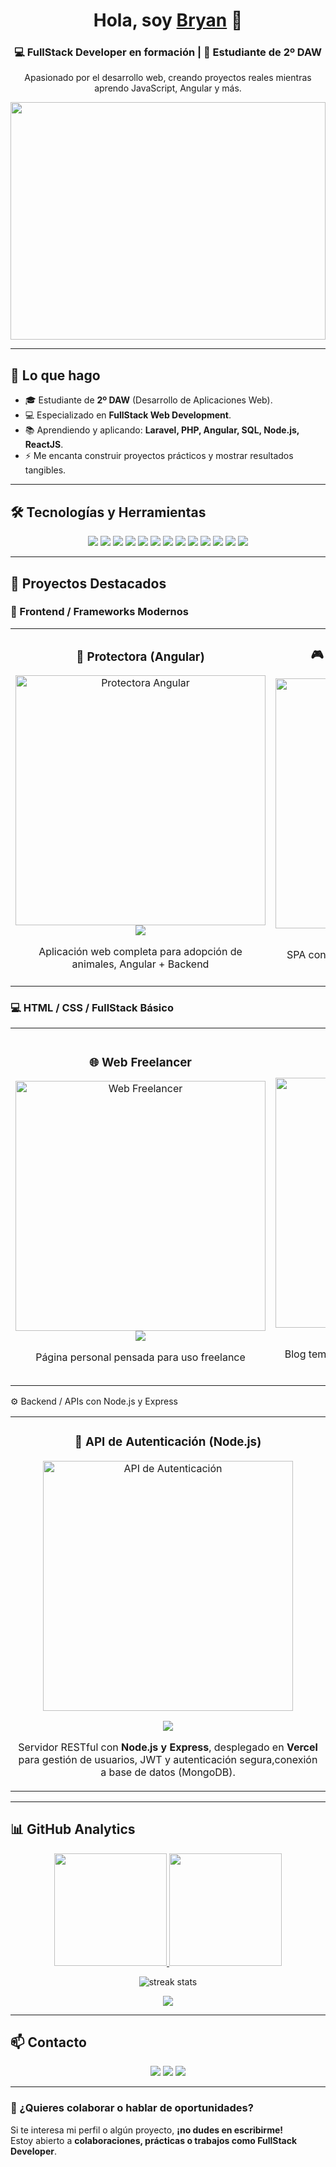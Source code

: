 <div align="center">
  <h1>Hola, soy <a href="https://www.linkedin.com/in/bryanzavaladev/">Bryan</a> 👋</h1>
  <h3>💻 FullStack Developer en formación | 🚀 Estudiante de 2º DAW</h3>
  <p>Apasionado por el desarrollo web, creando proyectos reales mientras aprendo JavaScript, Angular y más.</p>
</div>

<div align="center">
  <img src="https://imgur.com/cAupVBf.png" style="width:100%; height:380px;">
</div>

---

## 🌟 Lo que hago

- 🎓 Estudiante de **2º DAW** (Desarrollo de Aplicaciones Web).  
- 💻 Especializado en **FullStack Web Development**.  
- 📚 Aprendiendo y aplicando: **Laravel, PHP, Angular, SQL, Node.js, ReactJS**.  
- ⚡ Me encanta construir proyectos prácticos y mostrar resultados tangibles.  

---

## 🛠️ Tecnologías y Herramientas

<p align="center">
  <img src="https://img.shields.io/badge/PHP-777BB4?style=for-the-badge&logo=php&logoColor=white"/>
  <img src="https://img.shields.io/badge/Laravel-FF2D20?style=for-the-badge&logo=laravel&logoColor=white"/>
  <img src="https://img.shields.io/badge/Java-ED8B00?style=for-the-badge&logo=java&logoColor=white"/>
  <img src="https://img.shields.io/badge/JavaScript-F7DF1E?style=for-the-badge&logo=javascript&logoColor=black"/>
  <img src="https://img.shields.io/badge/Angular-DD0031?style=for-the-badge&logo=angular&logoColor=white"/>
  <img src="https://img.shields.io/badge/React-20232A?style=for-the-badge&logo=react&logoColor=61DAFB"/>
  <img src="https://img.shields.io/badge/SQL-336791?style=for-the-badge&logo=postgresql&logoColor=white"/>
  <img src="https://img.shields.io/badge/MySQL-005C84?style=for-the-badge&logo=mysql&logoColor=white"/>
  <img src="https://img.shields.io/badge/MongoDB-47A248?style=for-the-badge&logo=mongodb&logoColor=white"/>
  <img src="https://img.shields.io/badge/WAMP-F37626?style=for-the-badge&logo=apache&logoColor=white"/>
  <img src="https://img.shields.io/badge/XAMPP-FB7A24?style=for-the-badge&logo=apache&logoColor=white"/>
  <img src="https://img.shields.io/badge/VS_Code-0078d7?style=for-the-badge&logo=visual-studio-code&logoColor=white"/>
  <img src="https://img.shields.io/badge/NetBeans-1B6AC6?style=for-the-badge&logo=apachenetbeanside&logoColor=white"/>
</p>

---

## 📂 Proyectos Destacados

### 🚀 Frontend / Frameworks Modernos

<table>
<tr>
<td width="50%">
<h3 align="center">🐾 Protectora (Angular)</h3>
<div align="center">
<a href="https://protectora-orcin.vercel.app/portada" target="_blank">
<img src="https://res.cloudinary.com/ds8asomir/image/upload/v1740436025/PROTECTORA_vcjumx.png" width="400" alt="Protectora Angular">
</a>
<br>
<a href="https://github.com/BryanDZV/Protectora" target="_blank">
<img src="https://img.shields.io/badge/Ver%20Código-000?style=for-the-badge&logo=github&logoColor=white">
</a>
<p>Aplicación web completa para adopción de animales, Angular + Backend</p>
</div>
</td>

<td width="50%">
<h3 align="center">🎮 API Juego de Tronos (React)</h3>
<div align="center">
<a href="https://games-thrones.vercel.app/" target="_blank">
<img src="https://res.cloudinary.com/ds8asomir/image/upload/v1740436026/GAMEOFTRONES_mnnxmu.png" width="400" alt="API Juego de Tronos React">
</a>
<br>
<a href="https://github.com/BryanDZV/Games_thrones" target="_blank">
<img src="https://img.shields.io/badge/Ver%20Código-000?style=for-the-badge&logo=github&logoColor=white">
</a>
<p>SPA con ReactJS consumiendo API de Juego de Tronos</p>
</div>
</td>
</tr>
</table>

### 💻 HTML / CSS / FullStack Básico

<table>
<tr>
<td width="50%">
<h3 align="center">🌐 Web Freelancer</h3>
<div align="center">
<a href="https://freelancer-codigocondavid.netlify.app/" target="_blank">
<img src="https://res.cloudinary.com/ds8asomir/image/upload/v1740436027/WEB_FREE_warnet.png" width="400" alt="Web Freelancer">
</a>
<br>
<a href="https://github.com/BryanDZV/Web_Freelancer" target="_blank">
<img src="https://img.shields.io/badge/Ver%20Código-000?style=for-the-badge&logo=github&logoColor=white">
</a>
<p>Página personal pensada para uso freelance</p>
</div>
</td>

<td width="50%">
<h3 align="center">☕ Blog de Café</h3>
<div align="center">
<a href="https://blogcoffe-codigocondavid.netlify.app/" target="_blank">
<img src="https://res.cloudinary.com/ds8asomir/image/upload/v1740436027/CAFE_ewtyb2.png" width="400" alt="Blog de Café">
</a>
<br>
<a href="https://github.com/BryanDZV/Blog_Coffe" target="_blank">
<img src="https://img.shields.io/badge/Ver%20Código-000?style=for-the-badge&logo=github&logoColor=white">
</a>
<p>Blog temático con diseño responsive y contenido dinámico</p>
</div>
</td>
</tr>
</table>


⚙️ Backend / APIs con Node.js y Express
<table> <tr> <td width="50%"> <h3 align="center">🔐 API de Autenticación (Node.js)</h3> <div align="center"> <a href="https://servidor-protectora-bice.vercel.app/" target="_blank"> <img src="https://i.imgur.com/BsMGE5h.png" width="400" alt="API de Autenticación"> </a>


<a href="https://github.com/BryanDZV/servidor_protectora" target="_blank"> <img src="https://img.shields.io/badge/Ver%20Código-000?style=for-the-badge&logo=github&logoColor=white"> </a> <p>Servidor RESTful con **Node.js y Express**, desplegado en **Vercel** para gestión de usuarios, JWT y autenticación segura,conexión a base de datos (MongoDB).</p> </div> </td>
</tr> </table>

---

## 📊 GitHub Analytics

<p align="center">
<a href="https://github.com/BryanDZV">
<img height="180em" src="https://github-readme-stats-eight-theta.vercel.app/api?username=BryanDZV&show_icons=true&theme=algolia&include_all_commits=true&count_private=true"/>
<img height="180em" src="https://github-readme-stats-eight-theta.vercel.app/api/top-langs/?username=BryanDZV&layout=compact&langs_count=12&theme=algolia"/>
</a>
</p>

<p align="center">
<img src="https://github-readme-streak-stats.herokuapp.com/?user=BryanDZV&theme=algolia" alt="streak stats"/>
</p>

<p align="center">
<img src="https://github-readme-activity-graph.vercel.app/graph?username=BryanDZV&theme=react-dark"/>
</p>

---

## 📫 Contacto
<p align="center">
  <a href="https://www.linkedin.com/in/bryanzavaladev/"><img src="https://img.shields.io/badge/LinkedIn-0e76a8?style=for-the-badge&logo=linkedin&logoColor=white"/></a>
  <a href="mailto:bryan.dweb@gmail.com"><img src="https://img.shields.io/badge/Email-D14836?style=for-the-badge&logo=gmail&logoColor=white"/></a>
  <a href="https://github.com/BryanDZV"><img src="https://img.shields.io/badge/GitHub-000?style=for-the-badge&logo=github&logoColor=white"/></a>
</p>

---

### 📢 ¿Quieres colaborar o hablar de oportunidades?
Si te interesa mi perfil o algún proyecto, **¡no dudes en escribirme!**  
Estoy abierto a **colaboraciones, prácticas o trabajos como FullStack Developer**.

